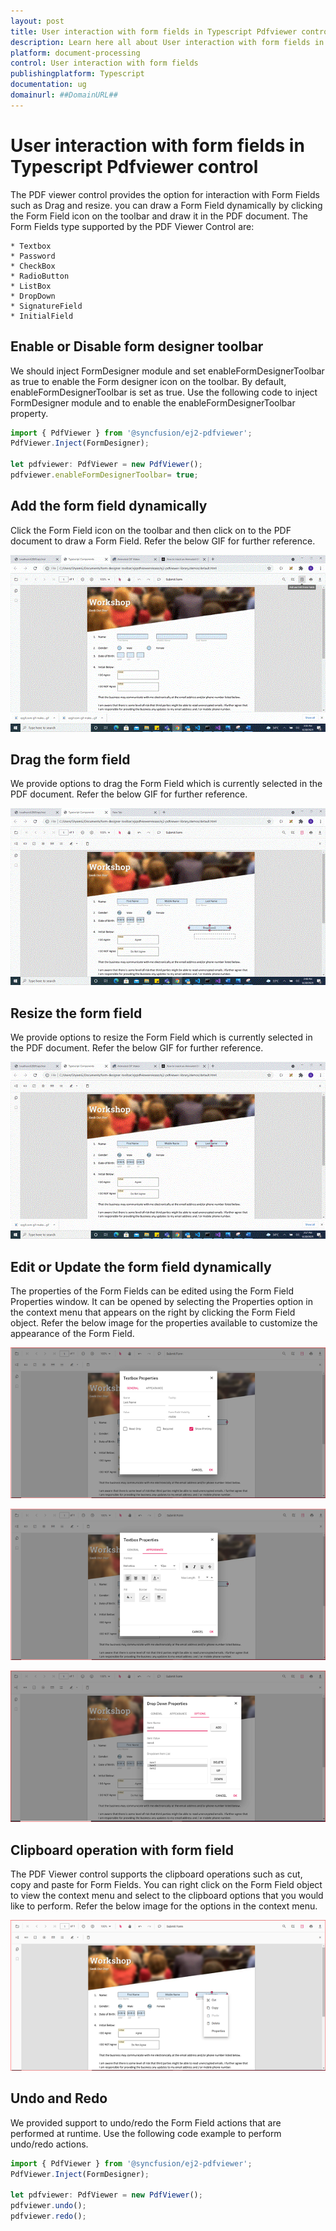 ```yaml
---
layout: post
title: User interaction with form fields in Typescript Pdfviewer control | Syncfusion
description: Learn here all about User interaction with form fields in Syncfusion Typescript Pdfviewer control of Syncfusion Essential JS 2 and more.
platform: document-processing
control: User interaction with form fields
publishingplatform: Typescript
documentation: ug
domainurl: ##DomainURL##
---
```


# User interaction with form fields in Typescript Pdfviewer control

The PDF viewer control provides the option for interaction with Form Fields such as Drag and resize. you can draw a Form Field dynamically by clicking the Form Field icon on the toolbar and draw it in the PDF document. The Form Fields type supported by the PDF Viewer Control are:

    * Textbox
    * Password
    * CheckBox
    * RadioButton
    * ListBox
    * DropDown
    * SignatureField
    * InitialField

## Enable or Disable form designer toolbar

We should inject FormDesigner module and set enableFormDesignerToolbar as true to enable the Form designer icon on the toolbar. By default, enableFormDesignerToolbar is set as true. Use the following code to inject FormDesigner module and to enable the enableFormDesignerToolbar property.

```ts
import { PdfViewer } from '@syncfusion/ej2-pdfviewer';
PdfViewer.Inject(FormDesigner);

let pdfviewer: PdfViewer = new PdfViewer();
pdfviewer.enableFormDesignerToolbar= true;

```

## Add the form field dynamically

Click the Form Field icon on the toolbar and then click on to the PDF document to draw a Form Field. Refer the below GIF for further reference.

![Alt text](../images/addformfield.gif)

## Drag the form field

We provide options to drag the Form Field which is currently selected in the PDF document. Refer the below GIF for further reference.

![Alt text](../images/dragformfield.gif)

## Resize the form field

We provide options to resize the Form Field which is currently selected in the PDF document. Refer the below GIF for further reference.

![Alt text](../images/resizeformfield.gif)

## Edit or Update the form field dynamically

The properties of the Form Fields can be edited using the Form Field Properties window. It can be opened by selecting the Properties option in the context menu that appears on the right by clicking the Form Field object. Refer the below image for the properties available to customize the appearance of the Form Field.

![Alt text](../images/generalproperties.png)

![Alt text](../images/appearanceproperties.png)

![Alt text](../images/dropdownproperties.png)

## Clipboard operation with form field

The PDF Viewer control supports the clipboard operations such as cut, copy and paste for Form Fields. You can right click on the Form Field object to view the context menu and select to the clipboard options that you would like to perform. Refer the below image for the options in the context menu.

![Alt text](../images/clipboardformfield.png)

## Undo and Redo

We provided support to undo/redo the Form Field actions that are performed at runtime. Use the following code example to perform undo/redo actions.

```ts
import { PdfViewer } from '@syncfusion/ej2-pdfviewer';
PdfViewer.Inject(FormDesigner);

let pdfviewer: PdfViewer = new PdfViewer();
pdfviewer.undo();
pdfviewer.redo();

```